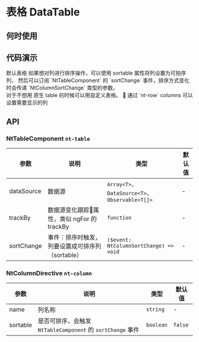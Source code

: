 
# 表格 DataTable

## 何时使用

## 代码演示

<div class="grid-x grid-margin-x">
  <div class="medium-12 large-6 cell">
    <nt-example>
      <nt-example-showcase>
        <demo-table-basic></demo-table-basic>
      </nt-example-showcase>
      <nt-example-legend title="基本">默认表格</nt-example-legend>
      <nt-example-code [code]="basicCode"></nt-example-code>
    </nt-example>
    <nt-example>
      <nt-example-showcase>
        <demo-table-sort></demo-table-sort>
      </nt-example-showcase>
      <nt-example-legend title="可排序表格">
        如果想对列进行排序操作，可以使用 sortable 属性将列设置为可拍序列，
        然后可以订阅 `NtTableComponent` 的 `sortChange` 事件，排序方式变化时会传递 `NtColumnSortChange` 类型的参数。
      </nt-example-legend>
      <nt-example-code [code]="sortCode"></nt-example-code>
    </nt-example>
  </div>
  <div class="medium-12 large-6 cell">
    <nt-example>
      <nt-example-showcase>
        <demo-table-alternate></demo-table-alternate>
      </nt-example-showcase>
      <nt-example-legend title="自定义表格">对于不想用 原生 table 的时候可以用自定义表格。</nt-example-legend>
      <nt-example-code [code]="alternateCode"></nt-example-code>
    </nt-example>
    <nt-example>
      <nt-example-showcase>
        <demo-table-column-visibility></demo-table-column-visibility>
      </nt-example-showcase>
      <nt-example-legend title="列可见性">
        通过 `nt-row` columns 可以设置需要显示的列
      </nt-example-legend>
      <nt-example-code [code]="columnVisibilityCode"></nt-example-code>
    </nt-example>
  </div>
</div>

## API

### NtTableComponent `nt-table`

| 参数 | 说明 | 类型 | 默认值 |
| --- | --- | --- | --- |
| dataSource | 数据源 | `Array<T>`、`DataSource<T>`、`Observable<T[]>` | - |
| trackBy | 数据源变化跟踪属性，类似 ngFor 的 trackBy | `function` | - |
| sortChange | 事件：排序时触发，列要设置成可排序列（sortable） | `($event: NtColumnSortChange) => void` | - |

### NtColumnDirective `nt-column`

| 参数 | 说明 | 类型 | 默认值 |
| --- | --- | --- | --- |
| name | 列名称 | `string` | - |
| sortable | 是否可排序，会触发 `NtTableComponent` 的 `sortChange` 事件 | `boolean` | `false` |
